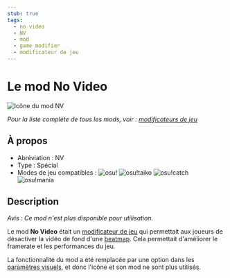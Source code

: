 ```yaml
---
stub: true
tags:
  - no video
  - NV
  - mod
  - game modifier
  - modificateur de jeu
---
```


<!-- TODO:
- add score multiplier, caption, and shortucut key values -->

# Le mod No Video

![Icône du mod NV](/wiki/shared/mods/NV.png "Icône du mod No Video (NV)")

*Pour la liste complète de tous les mods, voir : [modificateurs de jeu](/wiki/Gameplay/Game_modifier)*

## À propos

- Abréviation : NV
- Type : Spécial
- Modes de jeu compatibles : ![][osu!] ![][osu!taiko] ![][osu!catch] ![][osu!mania]

## Description

*Avis : Ce mod n'est plus disponible pour utilisation.*

Le mod **No Video** était un [modificateur de jeu](/wiki/Gameplay/Game_modifier) qui permettait aux joueurs de désactiver la vidéo de fond d'une [beatmap](/wiki/Beatmap). Cela permettait d'améliorer le framerate et les performances du jeu.

La fonctionnalité du mod a été remplacée par une option dans les [paramètres visuels](/wiki/Client/Interface/Visual_settings), et donc l'icône et son mod ne sont plus utilisés.

[osu!]: /wiki/shared/mode/osu.png "osu!"
[osu!taiko]: /wiki/shared/mode/taiko.png "osu!taiko"
[osu!catch]: /wiki/shared/mode/catch.png "osu!catch"
[osu!mania]: /wiki/shared/mode/mania.png "osu!mania"
